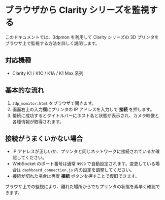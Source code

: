 # ブラウザから Clarity シリーズを監視する

このドキュメントでは、3dpmon を利用して Clarity シリーズの 3D プリンタをブラウザ上で監視する方法を詳しく説明します。

## 対応機種
- Clarity K1 / K1C / K1A / K1 Max 系列

## 基本的な流れ
1. `3dp_monitor.html` をブラウザで開きます。
2. 画面右上の入力欄にプリンタの IP アドレスを入力して **接続** を押します。
3. 接続に成功するとタイトルバーにホスト名と状態が表示され、カメラ映像と各種情報が取得されます。

## 接続がうまくいかない場合
- IP アドレスが正しいか、プリンタと同じネットワークに接続されているか確認してください。
- WebSocket のポート番号は通常 `9999` で自動設定されます。変更している場合は `dashboard_connection.js` 内の設定を調整してください。
- 接続が切れた場合は再度 **接続** ボタンを押すことで復旧できます。

ブラウザ上での監視により、離れた場所からでもプリンタの状態を素早く確認できます。

